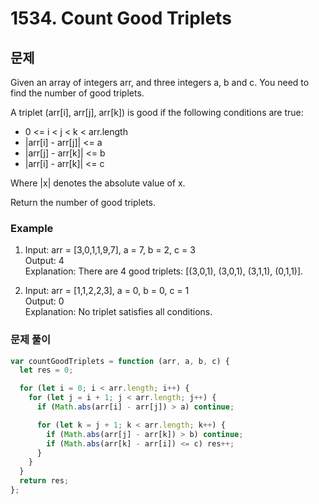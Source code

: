# 1534. Count Good Triplets

## 문제

Given an array of integers arr, and three integers a, b and c. You need to find the number of good triplets.

A triplet (arr[i], arr[j], arr[k]) is good if the following conditions are true:

- 0 <= i < j < k < arr.length
- |arr[i] - arr[j]| <= a
- |arr[j] - arr[k]| <= b
- |arr[i] - arr[k]| <= c

Where |x| denotes the absolute value of x.

Return the number of good triplets.

### Example

1. Input: arr = [3,0,1,1,9,7], a = 7, b = 2, c = 3  
   Output: 4  
   Explanation: There are 4 good triplets: [(3,0,1), (3,0,1), (3,1,1), (0,1,1)].

2. Input: arr = [1,1,2,2,3], a = 0, b = 0, c = 1  
   Output: 0  
   Explanation: No triplet satisfies all conditions.

### 문제 풀이

```js
var countGoodTriplets = function (arr, a, b, c) {
  let res = 0;

  for (let i = 0; i < arr.length; i++) {
    for (let j = i + 1; j < arr.length; j++) {
      if (Math.abs(arr[i] - arr[j]) > a) continue;

      for (let k = j + 1; k < arr.length; k++) {
        if (Math.abs(arr[j] - arr[k]) > b) continue;
        if (Math.abs(arr[k] - arr[i]) <= c) res++;
      }
    }
  }
  return res;
};
```
